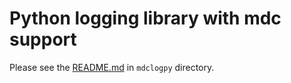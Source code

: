 # Python logging library with mdc support

Please see the [README.md](./mdclogpy/README.md) in `mdclogpy` directory.

